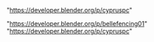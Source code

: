 "https://developer.blender.org/p/cypruspc"
 
"https://developer.blender.org/p/bellefencing01"
"https://developer.blender.org/p/cypruspc"
 
